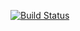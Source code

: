 [![Build Status](https://dev.azure.com/nimbleit/Git%20Hub/_apis/build/status/SonOfSardaar.GovUkBankHoliday?branchName=master)](https://dev.azure.com/nimbleit/Git%20Hub/_build/latest?definitionId=4&branchName=master)